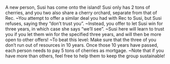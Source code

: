 A new person, Susi has come onto the island! Susi only has 2 tons of cherries, and you two also share a cherry orchard, separate from that of Rec.
~You attempt to offer a similar deal you had with Rec to Susi, but Susi refuses, saying they “don’t trust you”.
~Instead, you offer to let Susi win for three years, in which case she says “we’ll see”.
~Susi here will learn to trust you if you let them win for the specified three years, and will then be more open to other offers!
~To beat this level: Make sure that the three of you don’t run out of resources in 10 years. Once those 10 years have passed, each person needs to pay 5 tons of cherries as mortgage.
~Note that if you have more than others, feel free to help them to keep the group sustainable!

